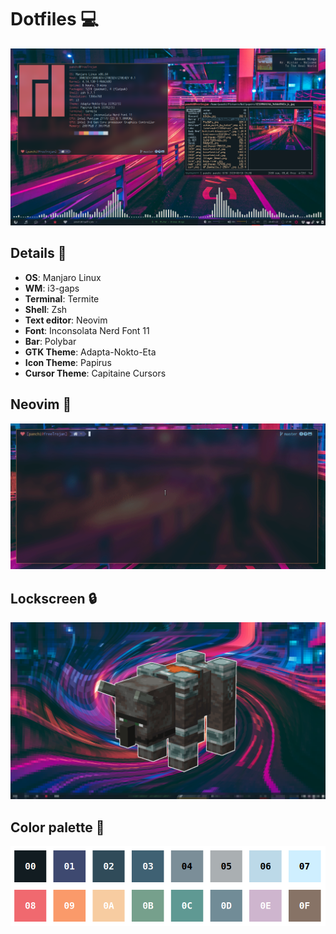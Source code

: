 # Dotfiles :computer:

![Desktop](.screenshots/screenshot.png)

## Details :thinking:

+ **OS**: Manjaro Linux
+ **WM**: i3-gaps
+ **Terminal**: Termite
+ **Shell**: Zsh 
+ **Text editor**: Neovim
+ **Font**: Inconsolata Nerd Font 11
+ **Bar**: Polybar
+ **GTK Theme**: Adapta-Nokto-Eta
+ **Icon Theme**: Papirus
+ **Cursor Theme**: Capitaine Cursors


## Neovim :pencil:

![Vim](.screenshots/vim.gif)

## Lockscreen :lock:

![Lockscreen](.screenshots/lockscreen.png)

## Color palette :art:

![Palette](.screenshots/palette.png)
